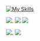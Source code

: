 [![My Skills](https://skillicons.dev/icons?i=js,html,css,cpp,discord)](https://skillicons.dev)


![](http://github-profile-summary-cards.vercel.app/api/cards/profile-details?username=Nzodasic&theme=darcula). ![](http://github-profile-summary-cards.vercel.app/api/cards/productive-time?username=Nzodasic&theme=darcula&utcOffset=8)
![](http://github-profile-summary-cards.vercel.app/api/cards/repos-per-language?username=Nzodasic&theme=darcula)

![](http://github-profile-summary-cards.vercel.app/api/cards/most-commit-language?username=Nzodasic&theme=darcula). ![](http://github-profile-summary-cards.vercel.app/api/cards/stats?username=Nzodasic&theme=darcula)



